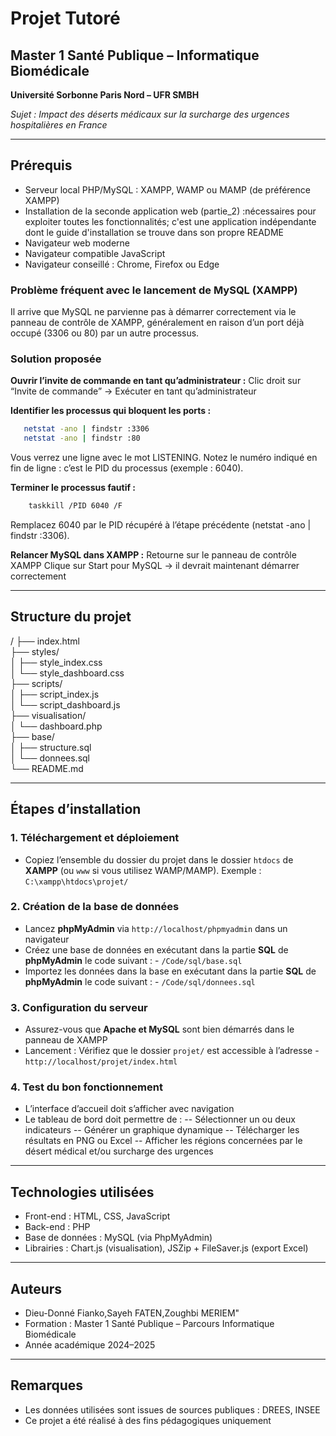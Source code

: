 # Projet Tutoré
## Master 1 Santé Publique – Informatique Biomédicale

**Université Sorbonne Paris Nord – UFR SMBH**

*Sujet : Impact des déserts médicaux sur la surcharge des urgences hospitalières en France*

---

## Prérequis

- Serveur local PHP/MySQL : XAMPP, WAMP ou MAMP (de préférence XAMPP)
- Installation de la seconde application web (partie_2) :nécessaires pour exploiter toutes les fonctionnalités; c'est une application indépendante dont le guide d'installation se trouve dans son propre README
- Navigateur web moderne
- Navigateur compatible JavaScript
- Navigateur conseillé : Chrome, Firefox ou Edge

### Problème fréquent avec le lancement de MySQL (XAMPP)
Il arrive que MySQL ne parvienne pas à démarrer correctement via le panneau de contrôle de XAMPP, généralement en raison d’un port déjà occupé (3306 ou 80) par un autre processus.

### Solution proposée
**Ouvrir l’invite de commande en tant qu’administrateur :**
Clic droit sur “Invite de commande” → Exécuter en tant qu’administrateur

**Identifier les processus qui bloquent les ports :**
```bash
   netstat -ano | findstr :3306
   netstat -ano | findstr :80
```

Vous verrez une ligne avec le mot LISTENING. Notez le numéro indiqué en fin de ligne : c’est le PID du processus (exemple : 6040).

**Terminer le processus fautif :**
```bash
    taskkill /PID 6040 /F
```
Remplacez 6040 par le PID récupéré à l’étape précédente (netstat -ano | findstr :3306).

**Relancer MySQL dans XAMPP :**
Retourne sur le panneau de contrôle XAMPP
Clique sur Start pour MySQL → il devrait maintenant démarrer correctement


---

## Structure du projet

/
├── index.html  
├── styles/  
│   ├── style_index.css  
│   └── style_dashboard.css  
├── scripts/  
│   ├── script_index.js  
│   └── script_dashboard.js  
├── visualisation/  
│   └── dashboard.php  
├── base/  
│   ├── structure.sql  
│   └── donnees.sql  
└── README.md  

---

## Étapes d’installation

### 1. Téléchargement et déploiement

- Copiez l’ensemble du dossier du projet dans le dossier `htdocs` de **XAMPP** (ou `www` si vous utilisez WAMP/MAMP).
  Exemple : `C:\xampp\htdocs\projet/`

### 2. Création de la base de données

- Lancez **phpMyAdmin** via `http://localhost/phpmyadmin` dans un navigateur
- Créez une base de données en exécutant dans la partie **SQL** de **phpMyAdmin** le code suivant : - `/Code/sql/base.sql`
- Importez les données dans la base en exécutant dans la partie **SQL** de **phpMyAdmin** le code suivant :  - `/Code/sql/donnees.sql`

### 3. Configuration du serveur

- Assurez-vous que **Apache et MySQL** sont bien démarrés dans le panneau de XAMPP
- Lancement : Vérifiez que le dossier `projet/` est accessible à l’adresse - `http://localhost/projet/index.html`


### 4. Test du bon fonctionnement

- L’interface d’accueil doit s’afficher avec navigation
- Le tableau de bord doit permettre de :
  -- Sélectionner un ou deux indicateurs
  -- Générer un graphique dynamique
  -- Télécharger les résultats en PNG ou Excel
  -- Afficher les régions concernées par le désert médical et/ou surcharge des urgences

---

## Technologies utilisées

- Front-end : HTML, CSS, JavaScript
- Back-end : PHP
- Base de données : MySQL (via PhpMyAdmin)
- Librairies : Chart.js (visualisation), JSZip + FileSaver.js (export Excel)

---

## Auteurs

- Dieu-Donné Fianko,Sayeh FATEN,Zoughbi MERIEM" 
- Formation : Master 1 Santé Publique – Parcours Informatique Biomédicale  
- Année académique 2024–2025

---

## Remarques

- Les données utilisées sont issues de sources publiques : DREES, INSEE
- Ce projet a été réalisé à des fins pédagogiques uniquement


